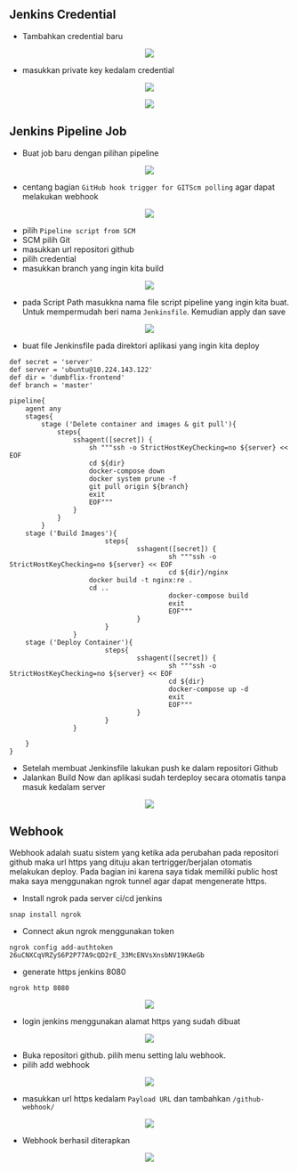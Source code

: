 ## Jenkins Credential

- Tambahkan credential baru

<p align="center"><img src="../week-3/assets/Jenkins-Job/1.png"></p>

- masukkan private key kedalam credential

<p align="center"><img src="../week-3/assets/Jenkins-Job/2.png"></p>

<p align="center"><img src="../week-3/assets/Jenkins-Job/3.png"></p>

## Jenkins Pipeline Job

- Buat job baru dengan pilihan pipeline

<p align="center"><img src="../week-3/assets/Jenkins-Job/4.png"></p>

- centang bagian `GitHub hook trigger for GITScm polling` agar dapat melakukan webhook

<p align="center"><img src="../week-3/assets/Jenkins-Job/5.png"></p>

- pilih `Pipeline script from SCM`
- SCM pilih Git
- masukkan url repositori github
- pilih credential
- masukkan branch yang ingin kita build

<p align="center"><img src="../week-3/assets/Jenkins-Job/6.png"></p>

- pada Script Path masukkna nama file script pipeline yang ingin kita buat. Untuk mempermudah beri nama `Jenkinsfile`. Kemudian apply dan save

<p align="center"><img src="../week-3/assets/Jenkins-Job/7.png"></p>

- buat file Jenkinsfile pada direktori aplikasi yang ingin kita deploy

```
def secret = 'server'
def server = 'ubuntu@10.224.143.122'
def dir = 'dumbflix-frontend'
def branch = 'master'

pipeline{
	agent any
	stages{
		stage ('Delete container and images & git pull'){
			steps{
				sshagent([secret]) {
					sh """ssh -o StrictHostKeyChecking=no ${server} << EOF
					cd ${dir}
					docker-compose down 
					docker system prune -f
					git pull origin ${branch}
					exit
					EOF"""
				}
			}
		}
	stage ('Build Images'){
                        steps{
                                sshagent([secret]) {
                                        sh """ssh -o StrictHostKeyChecking=no ${server} << EOF
                                        cd ${dir}/nginx
					docker build -t nginx:re .
					cd ..
                                        docker-compose build
                                        exit
                                        EOF"""
                                }
                        }
                }
	stage ('Deploy Container'){
                        steps{
                                sshagent([secret]) {
                                        sh """ssh -o StrictHostKeyChecking=no ${server} << EOF
                                        cd ${dir}
                                        docker-compose up -d
                                        exit
                                        EOF"""
                                }
                        }
                }

	}
}
```

- Setelah membuat Jenkinsfile lakukan push ke dalam repositori Github
- Jalankan Build Now dan aplikasi sudah terdeploy secara otomatis tanpa masuk kedalam server

<p align="center"><img src="../week-3/assets/Jenkins-Job/8.png"></p>

## Webhook

Webhook adalah suatu sistem yang ketika ada perubahan pada repositori github maka url https yang dituju akan tertrigger/berjalan otomatis melakukan deploy. Pada bagian ini karena saya tidak memiliki public host maka saya menggunakan ngrok tunnel agar dapat mengenerate https.

- Install ngrok pada server ci/cd jenkins

`snap install ngrok`

- Connect akun ngrok menggunakan token

`ngrok config add-authtoken 26uCNXCqVRZyS6P2P77A9cQD2rE_33McENVsXnsbNV19KAeGb`

- generate https jenkins 8080

`ngrok http 8080`

<p align="center"><img src="../week-3/assets/Jenkins-Job/17.png"></p>

- login jenkins menggunakan alamat https yang sudah dibuat

<p align="center"><img src="../week-3/assets/Jenkins-Job/18.png"></p>

- Buka repositori github. pilih menu setting lalu webhook.
- pilih add webhook

<p align="center"><img src="../week-3/assets/Jenkins-Job/19.png"></p>

- masukkan url https kedalam `Payload URL` dan tambahkan `/github-webhook/`

<p align="center"><img src="../week-3/assets/Jenkins-Job/20.png"></p>

- Webhook berhasil diterapkan

<p align="center"><img src="../week-3/assets/Jenkins-Job/21.png"></p>
